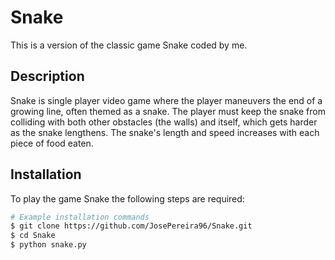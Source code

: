 # Snake

This is a version of the classic game Snake coded by me. 


## Description

Snake is single player video game where the player maneuvers the end of a growing line, often themed as a snake. The player must keep the snake from colliding with both other obstacles (the walls) and itself, which gets harder as the snake lengthens. The snake's length and speed increases with each piece of food eaten. 

## Installation

To play the game Snake the following steps are required:

```bash
# Example installation commands
$ git clone https://github.com/JosePereira96/Snake.git
$ cd Snake
$ python snake.py
```